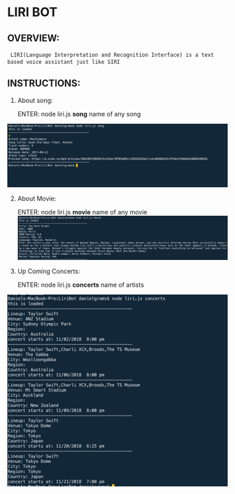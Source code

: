 # LIRI BOT

## OVERVIEW:

     LIRI(Language Interpretation and Recognition Interface) is a text based voice assistant just like SIRI 

## INSTRUCTIONS:

1. About song:

    ENTER:  node liri.js   **song**  name of any song

![alt text](./images/1.png)


2. About Movie:

    ENTER:  node liri.js    **movie**  name of any movie
![alt text](./images/2.png)

3. Up Coming Concerts:

    ENTER:  node liri.js   **concerts**   name of artists

![alt text](./images/3.png)